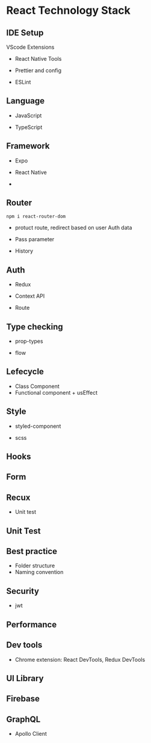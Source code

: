 # React Technology Stack



## IDE Setup
VScode Extensions
- React Native Tools

- Prettier and config

- ESLint 



## Language
- JavaScript

- TypeScript


## Framework
- Expo 

- React Native


- 

## Router
```
npm i react-router-dom
```
- protuct route, redirect based on user Auth data

- Pass parameter

- History

## Auth
- Redux

- Context API

- Route


## Type checking
- prop-types

- flow

## Lefecycle
- Class Component
- Functional component + usEffect

## Style
- styled-component

- scss



## Hooks

## Form


## Recux
- Unit test

## Unit Test


## Best practice
- Folder structure
- Naming convention

## Security
- jwt


## Performance


## Dev tools
- Chrome extension: React DevTools, Redux DevTools


## UI Library


## Firebase


## GraphQL
- Apollo Client
